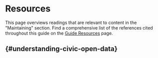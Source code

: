 # Resources

This page overviews readings that are relevant to content in the "Maintaining" section. Find a comprehensive list of the references cited throughout this guide on the [Guide Resources](https://civic-switchboard.gitbook.io/guide/guide-resources) page.

##   {#understanding-civic-open-data}

